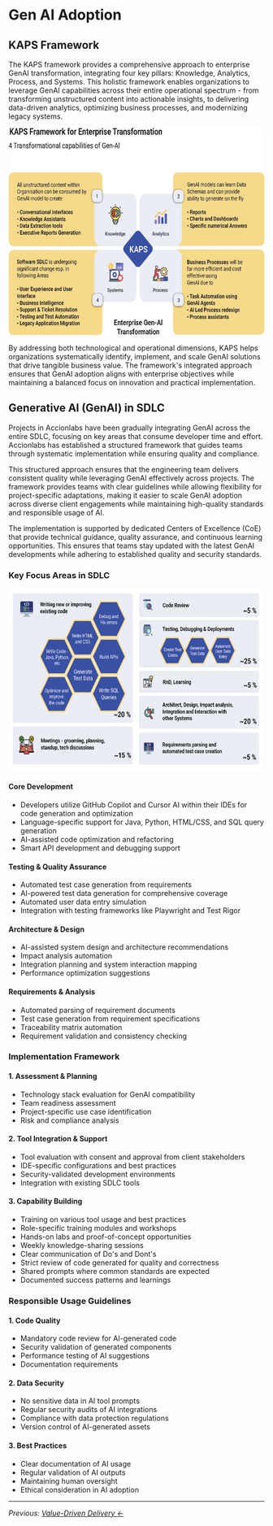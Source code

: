 # Gen AI Adoption

## KAPS Framework

The KAPS framework provides a comprehensive approach to enterprise GenAI transformation, integrating four key pillars: Knowledge, Analytics, Process, and Systems. This holistic framework enables organizations to leverage GenAI capabilities across their entire operational spectrum - from transforming unstructured content into actionable insights, to delivering data-driven analytics, optimizing business processes, and modernizing legacy systems.

<img src="../../../assets/media/image18.png" style="width:6.5in;height:4.25in" />

By addressing both technological and operational dimensions, KAPS helps organizations systematically identify, implement, and scale GenAI solutions that drive tangible business value. The framework's integrated approach ensures that GenAI adoption aligns with enterprise objectives while maintaining a balanced focus on innovation and practical implementation.

## Generative AI (GenAI) in SDLC

Projects in Accionlabs have been gradually integrating GenAI across the entire SDLC, focusing on key areas that consume developer time and effort. Accionlabs has established a structured framework that guides teams through systematic implementation while ensuring quality and compliance.

This structured approach ensures that the engineering team delivers consistent quality while leveraging GenAI effectively across projects. The framework provides teams with clear guidelines while allowing flexibility for project-specific adaptations, making it easier to scale GenAI adoption across diverse client engagements while maintaining high-quality standards and responsible usage of AI.

The implementation is supported by dedicated Centers of Excellence (CoE) that provide technical guidance, quality assurance, and continuous learning opportunities. This ensures that teams stay updated with the latest GenAI developments while adhering to established quality and security standards.

### Key Focus Areas in SDLC

<img src="../../../assets/media/image19.png" style="width:6.5807in;height:3.73558in" />

#### Core Development

- Developers utilize GitHub Copilot and Cursor AI within their IDEs for code generation and optimization
- Language-specific support for Java, Python, HTML/CSS, and SQL query generation
- AI-assisted code optimization and refactoring
- Smart API development and debugging support

#### Testing & Quality Assurance

- Automated test case generation from requirements
- AI-powered test data generation for comprehensive coverage
- Automated user data entry simulation
- Integration with testing frameworks like Playwright and Test Rigor

#### Architecture & Design

- AI-assisted system design and architecture recommendations
- Impact analysis automation
- Integration planning and system interaction mapping
- Performance optimization suggestions

#### Requirements & Analysis

- Automated parsing of requirement documents
- Test case generation from requirement specifications
- Traceability matrix automation
- Requirement validation and consistency checking

### Implementation Framework

#### 1. Assessment & Planning

- Technology stack evaluation for GenAI compatibility
- Team readiness assessment
- Project-specific use case identification
- Risk and compliance analysis

#### 2. Tool Integration & Support

- Tool evaluation with consent and approval from client stakeholders
- IDE-specific configurations and best practices
- Security-validated development environments
- Integration with existing SDLC tools

#### 3. Capability Building

- Training on various tool usage and best practices
- Role-specific training modules and workshops
- Hands-on labs and proof-of-concept opportunities
- Weekly knowledge-sharing sessions
- Clear communication of Do's and Dont's
- Strict review of code generated for quality and correctness
- Shared prompts where common standards are expected
- Documented success patterns and learnings

### Responsible Usage Guidelines

#### 1. Code Quality

- Mandatory code review for AI-generated code
- Security validation of generated components
- Performance testing of AI suggestions
- Documentation requirements

#### 2. Data Security

- No sensitive data in AI tool prompts
- Regular security audits of AI integrations
- Compliance with data protection regulations
- Version control of AI-generated assets

#### 3. Best Practices

- Clear documentation of AI usage
- Regular validation of AI outputs
- Maintaining human oversight
- Ethical consideration in AI adoption



---

*Previous: [Value-Driven Delivery ←](../value-driven-delivery/index.md)*
